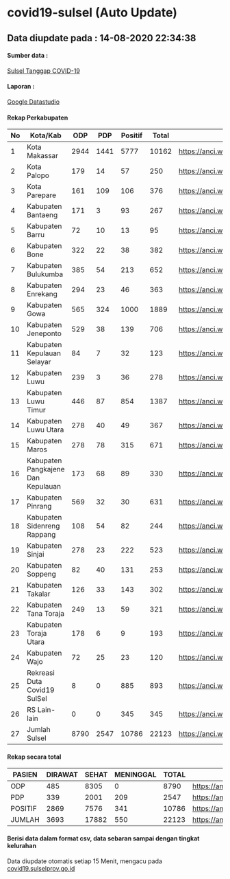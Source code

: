 
# covid19-sulsel (Auto Update)

## Data diupdate pada : 14-08-2020 22:34:38

#### Sumber data :
[Sulsel Tanggap COVID-19](https://covid19.sulselprov.go.id)

#### Laporan :
[Google Datastudio](https://datastudio.google.com/s/jythWGc1j4w)

#### Rekap Perkabupaten 
|No|Kota/Kab|ODP|PDP|Positif|Total|Link|
| --- | --- | --- | --- | --- | --- | --- |
|1|Kota Makassar|2944|1441|5777|10162|https://anci.web.id/cor/kota_makassar|
|2|Kota Palopo|179|14|57|250|https://anci.web.id/cor/kota_palopo|
|3|Kota Parepare|161|109|106|376|https://anci.web.id/cor/kota_parepare|
|4|Kabupaten Bantaeng|171|3|93|267|https://anci.web.id/cor/kabupaten_bantaeng|
|5|Kabupaten Barru|72|10|13|95|https://anci.web.id/cor/kabupaten_barru|
|6|Kabupaten Bone|322|22|38|382|https://anci.web.id/cor/kabupaten_bone|
|7|Kabupaten Bulukumba|385|54|213|652|https://anci.web.id/cor/kabupaten_bulukumba|
|8|Kabupaten Enrekang|294|23|46|363|https://anci.web.id/cor/kabupaten_enrekang|
|9|Kabupaten Gowa|565|324|1000|1889|https://anci.web.id/cor/kabupaten_gowa|
|10|Kabupaten Jeneponto|529|38|139|706|https://anci.web.id/cor/kabupaten_jeneponto|
|11|Kabupaten Kepulauan Selayar|84|7|32|123|https://anci.web.id/cor/kabupaten_kepulauan_selayar|
|12|Kabupaten Luwu|239|3|36|278|https://anci.web.id/cor/kabupaten_luwu|
|13|Kabupaten Luwu Timur|446|87|854|1387|https://anci.web.id/cor/kabupaten_luwu_timur|
|14|Kabupaten Luwu Utara|278|40|49|367|https://anci.web.id/cor/kabupaten_luwu_utara|
|15|Kabupaten Maros|278|78|315|671|https://anci.web.id/cor/kabupaten_maros|
|16|Kabupaten Pangkajene Dan Kepulauan|173|68|89|330|https://anci.web.id/cor/kabupaten_pangkajene_dan_kepulauan|
|17|Kabupaten Pinrang|569|32|30|631|https://anci.web.id/cor/kabupaten_pinrang|
|18|Kabupaten Sidenreng Rappang|108|54|82|244|https://anci.web.id/cor/kabupaten_sidenreng_rappang|
|19|Kabupaten Sinjai|278|23|222|523|https://anci.web.id/cor/kabupaten_sinjai|
|20|Kabupaten Soppeng|82|40|131|253|https://anci.web.id/cor/kabupaten_soppeng|
|21|Kabupaten Takalar|126|33|143|302|https://anci.web.id/cor/kabupaten_takalar|
|22|Kabupaten Tana Toraja|249|13|59|321|https://anci.web.id/cor/kabupaten_tana_toraja|
|23|Kabupaten Toraja Utara|178|6|9|193|https://anci.web.id/cor/kabupaten_toraja_utara|
|24|Kabupaten Wajo|72|25|23|120|https://anci.web.id/cor/kabupaten_wajo|
|25|Rekreasi Duta Covid19 SulSel|8|0|885|893|https://anci.web.id/cor/rekreasi_duta_covid19_sulsel|
|26|RS Lain-lain|0|0|345|345|https://anci.web.id/cor/rs_lain-lain|
|27|Jumlah Sulsel|8790|2547|10786|22123|https://anci.web.id/cor/jumlah_sulsel|

#### Rekap secara total

| PASIEN | DIRAWAT | SEHAT | MENINGGAL | TOTAL | LINK |
| ---- | -------- | ---- | ---- |  ---- | ---- |
| ODP | 485 | 8305 | 0 | 8790 | https://anci.web.id/cor/odp_detail.html |
| PDP | 339 | 2001 | 209 | 2547 | https://anci.web.id/cor/pdp_detail.html |
| POSITIF | 2869 | 7576 | 341 | 10786 | https://anci.web.id/cor/positif_detail.html |
| JUMLAH | 3693 | 17882 | 550 | 22123 | https://anci.web.id/cor/jumlah_sulsel/ |

 
#### Berisi data dalam format csv, data sebaran sampai dengan tingkat kelurahan

Data diupdate otomatis setiap 15 Menit, mengacu pada [covid19.sulselprov.go.id](https://covid19.sulselprov.go.id)

